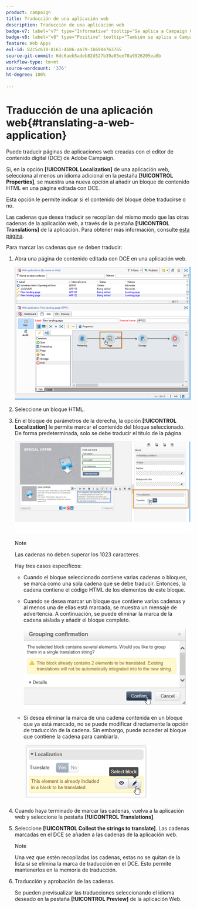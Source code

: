 ```yaml
---
product: campaign
title: Traducción de una aplicación web
description: Traducción de una aplicación web
badge-v7: label="v7" type="Informative" tooltip="Se aplica a Campaign Classic v7"
badge-v8: label="v8" type="Positive" tooltip="También se aplica a Campaign v8"
feature: Web Apps
exl-id: 82c5c610-8161-4686-aa79-1b690e763765
source-git-commit: 6dc6aeb5adeb82d527b39a05ee70a9926205ea0b
workflow-type: tm+mt
source-wordcount: '376'
ht-degree: 100%

---
```


# Traducción de una aplicación web{#translating-a-web-application}



Puede traducir páginas de aplicaciones web creadas con el editor de contenido digital (DCE) de Adobe Campaign.

Si, en la opción **[!UICONTROL Localization]** de una aplicación web, selecciona al menos un idioma adicional en la pestaña **[!UICONTROL Properties]**, se muestra una nueva opción al añadir un bloque de contenido HTML en una página editada con DCE.

Esta opción le permite indicar si el contenido del bloque debe traducirse o no.

Las cadenas que desea traducir se recopilan del mismo modo que las otras cadenas de la aplicación web, a través de la pestaña **[!UICONTROL Translations]** de la aplicación. Para obtener más información, consulte [esta página](translating-a-web-form.md).

Para marcar las cadenas que se deben traducir:

1. Abra una página de contenido editada con DCE en una aplicación web.

   ![](assets/dce_translation_3.png)

1. Seleccione un bloque HTML.
1. En el bloque de parámetros de la derecha, la opción **[!UICONTROL Localization]** le permite marcar el contenido del bloque seleccionado. De forma predeterminada, solo se debe traducir el título de la página.

   ![](assets/dce_translation_1.png)

   >[!NOTE]
   >
   >Las cadenas no deben superar los 1023 caracteres.

   Hay tres casos específicos:

   * Cuando el bloque seleccionado contiene varias cadenas o bloques, se marca como una sola cadena que se debe traducir. Entonces, la cadena contiene el código HTML de los elementos de este bloque.
   * Cuando se desea marcar un bloque que contiene varias cadenas y al menos una de ellas está marcada, se muestra un mensaje de advertencia. A continuación, se puede eliminar la marca de la cadena aislada y añadir el bloque completo.

     ![](assets/dce_translation_4.png)

   * Si desea eliminar la marca de una cadena contenida en un bloque que ya está marcado, no se puede modificar directamente la opción de traducción de la cadena. Sin embargo, puede acceder al bloque que contiene la cadena para cambiarla.

     ![](assets/dce_translation_2.png)

1. Cuando haya terminado de marcar las cadenas, vuelva a la aplicación web y seleccione la pestaña **[!UICONTROL Translations]**.
1. Seleccione **[!UICONTROL Collect the strings to translate]**. Las cadenas marcadas en el DCE se añaden a las cadenas de la aplicación web.

   >[!NOTE]
   >
   >Una vez que estén recopiladas las cadenas, estas no se quitan de la lista si se elimina la marca de traducción en el DCE. Esto permite mantenerlos en la memoria de traducción.

1. Traducción y aprobación de las cadenas.

   Se pueden previsualizar las traducciones seleccionando el idioma deseado en la pestaña **[!UICONTROL Preview]** de la aplicación Web.
